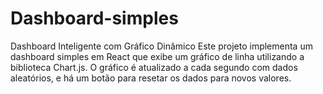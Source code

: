 # Dashboard-simples
Dashboard Inteligente com Gráfico Dinâmico  Este projeto implementa um dashboard simples em React que exibe um gráfico de linha utilizando a biblioteca Chart.js. O gráfico é atualizado a cada segundo com dados aleatórios, e há um botão para resetar os dados para novos valores. 
